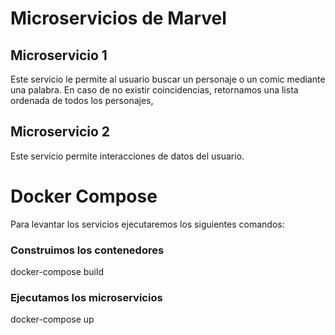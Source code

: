 # Microservicios de Marvel

## Microservicio 1

Este servicio le permite al usuario buscar un personaje o un comic mediante una palabra. En caso de no existir coincidencias, retornamos una lista ordenada de todos los personajes,

## Microservicio 2

Este servicio permite interacciones de datos del usuario.

# Docker Compose

Para levantar los servicios ejecutaremos los siguientes comandos:

### Construimos los contenedores

docker-compose build

### Ejecutamos los microservicios

docker-compose up
